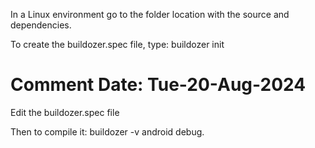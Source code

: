 In a Linux environment
go to the folder location with the source and dependencies.

To create the buildozer.spec file, type: buildozer init

#	Comment Date: Tue-20-Aug-2024
Edit the buildozer.spec file

Then to compile it: buildozer -v android debug.
